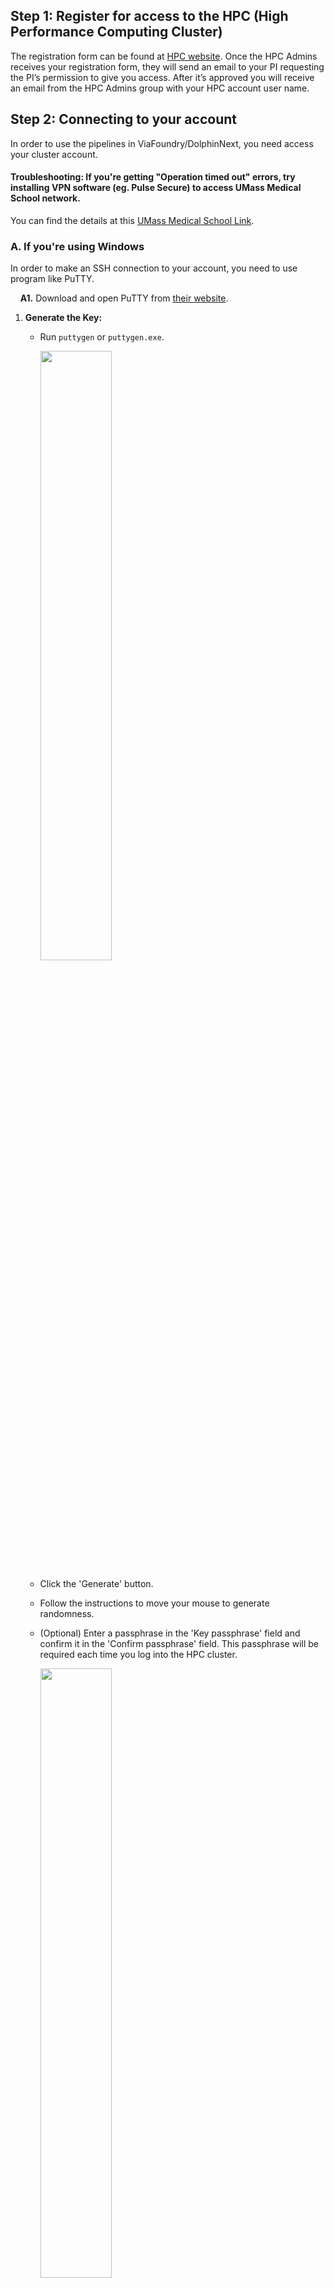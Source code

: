 ## Step 1: Register for access to the HPC (High Performance Computing Cluster)

The registration form can be found at <a href="https://hpc.umassmed.edu/wiki/index.php?title=Welcome_to_the_Scientific_Computing_for_Innovation_Cluster#Requesting_an_Account" target="_blank">HPC website</a>. Once the HPC Admins receives your registration form, they will send an email to your PI requesting the PI’s permission to give you access. After it’s approved you will receive an email from the HPC Admins group with your HPC account user name.


## Step 2: Connecting to your account 

In order to use the pipelines in ViaFoundry/DolphinNext, you need access your cluster account. 

#### Troubleshooting: If you're getting "Operation timed out" errors, try installing VPN software (eg. Pulse Secure) to access UMass Medical School network.
You can find the details at this <a href="https://umassmed.sharepoint.com/sites/information-technology/SitePages/VPN-Connect.aspx" target="_blank">UMass Medical School Link</a>.

### A. If you're using Windows

In order to make an SSH connection to your account, you need to use program like PuTTY.

&nbsp;&nbsp;&nbsp;&nbsp;**A1.** Download and open PuTTY from <a href="https://www.putty.org/" target="_blank">their website</a>.

1. **Generate the Key:**
   - Run `puttygen` or `puttygen.exe`.

      <img src="https://raw.githubusercontent.com/onuryukselen/bootcamp/master/images/putty-1puttygensearch.png" width="50%">

   - Click the 'Generate' button.

   - Follow the instructions to move your mouse to generate randomness.
   - (Optional) Enter a passphrase in the 'Key passphrase' field and confirm it in the 'Confirm passphrase' field. This passphrase will be required each time you log into the HPC cluster.

      <img src="https://raw.githubusercontent.com/onuryukselen/bootcamp/master/images/putty-2generatekey.png" width="50%">

   - Click the 'Save public key' button and save the public key file (e.g., `public.key`). This file can be used later if needed.

      <img src="https://raw.githubusercontent.com/onuryukselen/bootcamp/master/images/putty-3savepublickey.png" width="50%">

   - Copy all the text in the box under "Public key for pasting into OpenSSH authorized_keys file" and paste it into the portal at [https://hpcportal.umassmed.edu/PublicKeys](https://hpcportal.umassmed.edu/PublicKeys).
   
      Example public key:
      ```
      ssh-rsa AAAAB3NzaC1yc2EAAAADAQABAAABAQCHOGOPn5IaOL
      +yjA6KbIFVO5qoSq8rYWehXx9smUolajt5kGj71yEugchGs3BH
      dvE3zptIGbLt4uXRyJxb4JtgBOqnYq43o3AeFGhqSfcamWid/d
      1IbXr7Ii6gYmGKJwquIGU9d29IWHvLaFICnxZKFXxtsJRxZcc0
      XLN1eKRxz/nj3jIMUIG1iFYelyrk6I4nZ0zcBYGFTt76xln1Yb
      QCehM0fOFhMw2xyuxT8tGfixHSc+b0Lcie7UijYPAB+G9mMKzR
      bQaBFzbeX9ecyU1dUTM1WrgbNKavGXv0QcmW9iFJTPxphFEH rsa-key-20240813
      ```

   - Click the 'Save private key' button and save the private key file (e.g., `private.ppk`). Remember the file name and location.

      <img src="https://raw.githubusercontent.com/onuryukselen/bootcamp/master/images/putty-3saveprivatekey.png" width="50%">

   - You can now close the `puttygen` application.

2. **Configure Putty for SSH Connection:**
   - Run `putty.exe` or the Putty application (not `puttygen`).

      <img src="https://raw.githubusercontent.com/onuryukselen/bootcamp/master/images/putty-1puttysearch.png" width="50%">

   - If you don’t already have a session created for connecting to the SCI cluster, enter `hpc.umassmed.edu` as the hostname.
   - In the 'Saved Sessions' field, enter a name for the session (e.g., `HPC UMASS`) and click the 'Save' button to create a session for quick access.

      <img src="https://raw.githubusercontent.com/onuryukselen/bootcamp/master/images/putty-5savesession.png" width="50%">

      After Clicking on Save button:

      <img src="https://raw.githubusercontent.com/onuryukselen/bootcamp/master/images/putty-5savesession2.png" width="50%">

   - Select your `HPC UMASS` session from the session list and click 'Load'.
   - In the Putty configuration, expand the 'Connection' category, then expand the 'SSH' category, and expand the 'Auth' category and then select 'Credentials' section.

      <img src="https://raw.githubusercontent.com/onuryukselen/bootcamp/master/images/putty-6credentials.png" width="50%">

   - In the 'Credentials' section, under 'Private key file for authentication', click 'Browse' and locate your private key file (e.g., `private.ppk`).

      <img src="https://raw.githubusercontent.com/onuryukselen/bootcamp/master/images/putty-6credentials2.png" width="50%">

   - After setting the location of the private key, go back to the 'Session' category, ensure that the `HPC UMASS` session is selected, and click 'Save'.
   - Now, when you launch the `HPC UMASS` session, Putty will use the configured public key. It will prompt you to enter the passphrase you set for the private key.

3. **Important Notes:**
   - **Username:** On the connection screen, enter your cluster username (e.g., `onur.yukselen-umw`).
   - **Passphrase:** When entering your passphrase, you won’t see any characters displayed as you type. Just type it and press Enter.
   - **Quick Access:** Since you configured your SSH connection session, each time you open Putty, you can simply select the `HPC UMASS` session, click 'Load', and then click 'Open' to connect.

### B. If you're using Linux or MacOS

If you are a MacOS or Linux user, you can make an SSH connection by using **Terminal**, a console program included with the operating system.

&nbsp;&nbsp;&nbsp;&nbsp;**B1.** Search for the **Terminal** program in your operating system and click to open it.
    
<img src="https://raw.githubusercontent.com/UMMS-Biocore/dolphinnext/master/docs/dolphinNext/dolphinnext_images/terminal.png" width="80%">
    
1. **Generate the SSH Key:**
   - From your command prompt, run the following command:
     ```
     ssh-keygen -t ecdsa -b 521
     ```
   - When prompted, accept the default file locations unless you already have keys with those names. Setting a password for the key file is strongly recommended.

2. **Locate Your Keys:**
   - You should end up with two keys in `~/.ssh` folder, use `cd ~/.ssh` command to enter that folder and `ls` command to see files:
      ```
      cd ~/.ssh
      ls
      ```

      <img src="https://raw.githubusercontent.com/onuryukselen/bootcamp/master/images/mac-terminal1.png" width="50%">

     - **Private key:** By default, this will be named `id_ecdsa`.
     - **Public key:** By default, this will be named `id_ecdsa.pub`.
     Use cat command to print public key file content.

     ```
     cat id_ecdsa.pub
     ```

     <img src="https://raw.githubusercontent.com/onuryukselen/bootcamp/master/images/mac-terminal2.png" width="50%">

3. **Upload the Public Key:**
   - Open the following portal: [UMassMed HPC Public Keys](https://hpcportal.umassmed.edu/PublicKeys).
   - Copy the contents of your public key (`id_ecdsa.pub`) and paste it into the portal.

4. **Using Non-Default Key Names (Optional):**
   - If you choose a name other than the default for your keys, you'll need to specify the location of your private key when authenticating via SSH.
       ```
       ssh -i /path/to/your/private/key yourclusterusername@hpc.umassmed.edu
       ```

## Step 3: Setup Connection for Dolphinnext/Viafoundry

1. Visit the Via Foundry website (https://viafoundry.umassmed.edu) and create SSH keys.
   - Click Profile Icon (at the top right) -> Click SSH Keys Tab -> Click Add SSH Key Button
   - Enter any name for your SSH key.
   - Click the "Create new keys" checkbox and click the "Generate Keys" button.
   - Copy your public SSH key and click the "Submit" button.
2. Visit the HPC site and add SSH Keys to your account:
   - Add your public SSH key to the HPC site: https://hpcportal.umassmed.edu/PublicKeys/Create
   - Note: Please use your UMASS email as username and email password for login.
3. At the Via Foundry website, Add a New Run environment for HPC
   - Click Profile Icon (at the top right) -> Click Run Environments Tab -> Click Add Environment Button
   - Choose the Profile Name "New UMASS SCI Cluster"
   - Enter your HPC username
   - Select your SSH Keys
   - Click "Check Connection" button to verify connection.
   - Click the "**Save Changes**" button.


## Step 4: Project Space Requirements
Consult HPC-Admins (HPC-Admins@umassmed.edu) for your project space requirements. For example; typically 6 RNA-Seq libraries (5G to 10G each) require at least 500G of space to store the data and run the pipelines. Confirm you have the necessary space for your project. 
